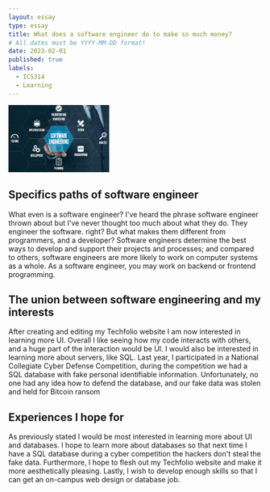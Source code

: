 ```yaml
---
layout: essay
type: essay
title: What does a software engineer do to make so much money?
# All dates must be YYYY-MM-DD format!
date: 2023-02-01
published: true
labels:
  - ICS314
  - Learning
---
```


<img width="200px" class="rounded float-start pe-4" src="../img/software_engineer.png">
  
## Specifics paths of software engineer
  What even is a software engineer? I've heard the phrase software engineer thrown about but I've never thought too much about what they do. They engineer the software. right? But what makes them different from programmers, and a developer? Software engineers determine the best ways to develop and support their projects and processes; and compared to others, software engineers are more likely to work on computer systems as a whole. As a software engineer, you may work on backend or frontend programming.
  
## The union between software engineering and my interests
  After creating and editing my Techfolio website I am now interested in learning more UI. Overall I like seeing how my code interacts with others, and a huge part of the interaction would be UI. I would also be interested in learning more about servers, like SQL. Last year, I participated in a National Collegiate Cyber Defense Competition, during the competition we had a SQL database with fake personal identifiable information. Unfortunately, no one had any idea how to defend the database, and our fake data was stolen and held for Bitcoin ransom

## Experiences I hope for
  As previously stated I would be most interested in learning more about UI and databases. I hope to learn more about databases so that next time I have a SQL database during a cyber competition the hackers don't steal the fake data. Furthermore, I hope to flesh out my Techfolio website and make it more aesthetically pleasing. Lastly, I wish to develop enough skills so that I can get an on-campus web design or database job.
